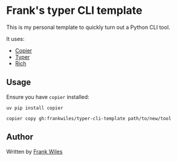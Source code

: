 # Frank's typer CLI template

This is my personal template to quickly turn out a Python
CLI tool.

It uses:

- [Copier](https://copier.readthedocs.io/en/stable/)
- [Typer](https://typer.tiangolo.com/)
- [Rich](https://rich.readthedocs.io/en/latest/)

## Usage

Ensure you have `copier` installed:

```shell
uv pip install copier
```

```shell
copier copy gh:frankwiles/typer-cli-template path/to/new/tool
```

## Author

Written by [Frank Wiles](https://www.frankwiles.com)
